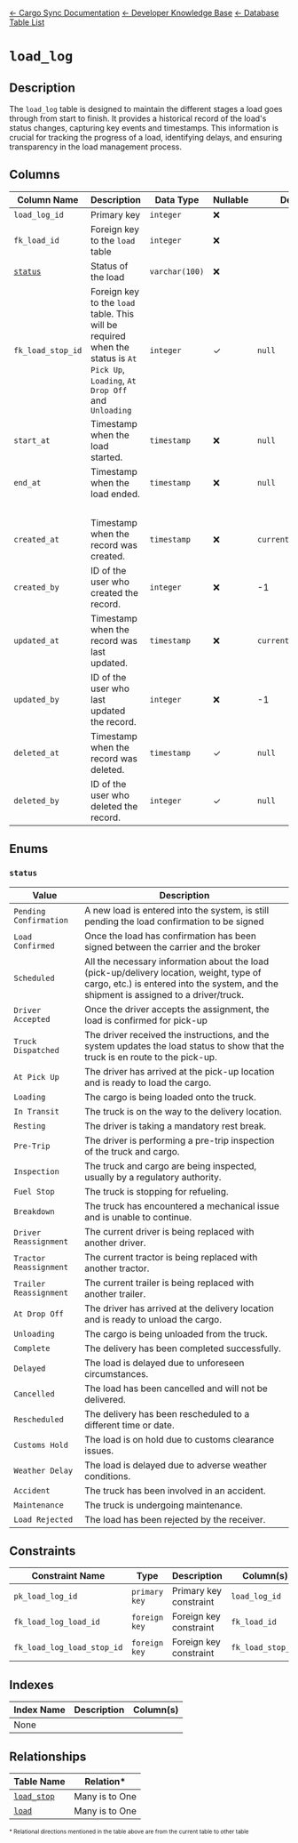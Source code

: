 [← Cargo Sync Documentation](../../../../readme.md) [← Developer Knowledge Base](../../readme.md) [← Database Table List](../database-design.md)

# `load_log`

## Description

The `load_log` table is designed to maintain the different stages a load goes through from start to finish. It provides a historical record of the load's status changes, capturing key events and timestamps. This information is crucial for tracking the progress of a load, identifying delays, and ensuring transparency in the load management process.

## Columns

|Column Name|Description|Data Type|Nullable|Default|
|-|-|-|-|-|
|`load_log_id`|Primary key|`integer`|❌||
|`fk_load_id`|Foreign key to the `load` table|`integer`|❌||
|[`status`](#status)|Status of the load|`varchar(100)`|❌||
|`fk_load_stop_id`|Foreign key to the `load` table. This will be required when the status is `At Pick Up`, `Loading`, `At Drop Off` and `Unloading`|`integer`|✓|`null`|
|`start_at`|Timestamp when the load started.|`timestamp`|❌|`null`|
|`end_at`|Timestamp when the load ended.|`timestamp`|❌|`null`|
|&nbsp;|
|`created_at`|Timestamp when the record was created.|`timestamp`|❌|`current_timestamp`|
|`created_by`|ID of the user who created the record.|`integer`|❌|-1|
|`updated_at`|Timestamp when the record was last updated.|`timestamp`|❌|`current_timestamp`|
|`updated_by`|ID of the user who last updated the record.|`integer`|❌|-1|
|`deleted_at`|Timestamp when the record was deleted.|`timestamp`|✓|`null`|
|`deleted_by`|ID of the user who deleted the record.|`integer`|✓|`null`|

## Enums

### `status`

|Value|Description|
|-|-|
|`Pending Confirmation`|A new load is entered into the system, is still pending the load confirmation to be signed|
|`Load Confirmed`|Once the load has confirmation has been signed between the carrier and the broker|
|`Scheduled`|All the necessary information about the load (pick-up/delivery location, weight, type of cargo, etc.) is entered into the system, and the shipment is assigned to a driver/truck.|
|`Driver Accepted`|Once the driver accepts the assignment, the load is confirmed for pick-up|
|`Truck Dispatched`|The driver received the instructions, and the system updates the load status to show that the truck is en route to the pick-up.|
|`At Pick Up`|The driver has arrived at the pick-up location and is ready to load the cargo.|
|`Loading`|The cargo is being loaded onto the truck.|
|`In Transit`|The truck is on the way to the delivery location.|
|`Resting`|The driver is taking a mandatory rest break.|
|`Pre-Trip`|The driver is performing a pre-trip inspection of the truck and cargo.|
|`Inspection`|The truck and cargo are being inspected, usually by a regulatory authority.|
|`Fuel Stop`|The truck is stopping for refueling.|
|`Breakdown`|The truck has encountered a mechanical issue and is unable to continue.|
|`Driver Reassignment`|The current driver is being replaced with another driver.|
|`Tractor Reassignment`|The current tractor is being replaced with another tractor.|
|`Trailer Reassignment`|The current trailer is being replaced with another trailer.|
|`At Drop Off`|The driver has arrived at the delivery location and is ready to unload the cargo.|
|`Unloading`|The cargo is being unloaded from the truck.|
|`Complete`|The delivery has been completed successfully.|
|`Delayed`|The load is delayed due to unforeseen circumstances.|
|`Cancelled`|The load has been cancelled and will not be delivered.|
|`Rescheduled`|The delivery has been rescheduled to a different time or date.|
|`Customs Hold`|The load is on hold due to customs clearance issues.|
|`Weather Delay`|The load is delayed due to adverse weather conditions.|
|`Accident`|The truck has been involved in an accident.|
|`Maintenance`|The truck is undergoing maintenance.|
|`Load Rejected`|The load has been rejected by the receiver.|

## Constraints

|Constraint Name|Type|Description|Column(s)|
|--|--|--|--|
|`pk_load_log_id`|`primary key`|Primary key constraint|`load_log_id`|
|`fk_load_log_load_id`|`foreign key`|Foreign key constraint|`fk_load_id`|
|`fk_load_log_load_stop_id`|`foreign key`|Foreign key constraint|`fk_load_stop_id`|

## Indexes

|Index Name|Description|Column(s)|
|-|-|-|
|None|

## Relationships

|Table Name|Relation*|
|-|-|
|[`load_stop`](./load-stop-table.md)|Many is to One|
|[`load`](./load-table.md)|Many is to One|


<span style="font-size:10px">\* Relational directions mentioned in the table above are from the current table to other table</span>